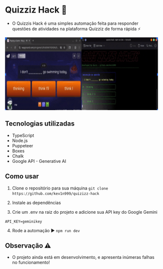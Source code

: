 # Quizziz Hack 🚀

- O Quizzis Hack é uma simples automação feita para responder questões de atividades na plataforma Quizziz de forma rápida ⚡

<img src="./public/example.gif" width="820" height="240" />

## Tecnologias utilizadas 

- TypeScript 
- Node.js 
- Puppeteer 
- Boxes 
- Chalk 
- Google API - Generative AI 

## Como usar

1. Clone o repositório para sua máquina 
`git clone https://github.com/kev1n999/quizizz-hack`

2. Instale as dependências 

3. Crie um .env na raiz do projeto e adicione sua API key do Google Gemini 
```.env:
API_KEY=geminikey
``` 
4. Rode a automação ▶
`npm run dev`

## Observação ⚠️

- O projeto ainda está em desenvolvimento, e apresenta inúmeras falhas no funcionamento! 
